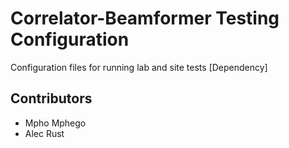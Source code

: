 # Correlator-Beamformer Testing Configuration

Configuration files for running lab and site tests [Dependency]

## Contributors

 * Mpho Mphego
 * Alec Rust